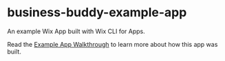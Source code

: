 # business-buddy-example-app

An example Wix App built with Wix CLI for Apps.

Read the [Example App Walkthrough](https://dev.wix.com/docs/build-apps/get-started/tutorials/tutorial-set-up-an-app-with-the-cli) to learn more about how this app was built.
